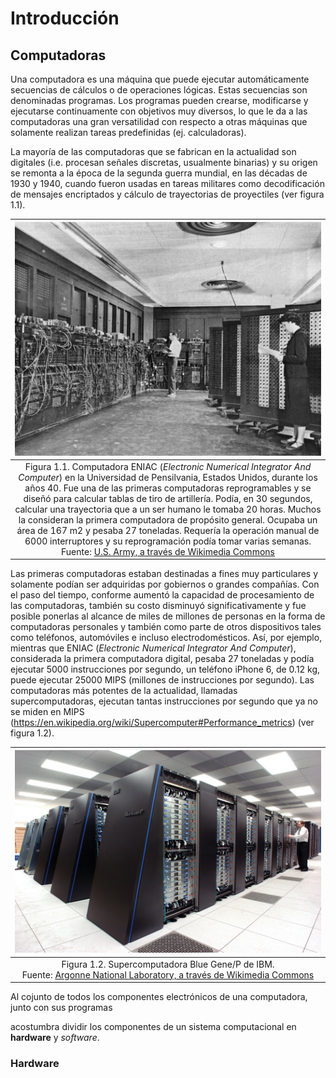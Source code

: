 # Introducción

## Computadoras
Una computadora es una máquina que puede ejecutar automáticamente secuencias de cálculos o de operaciones lógicas. Estas secuencias son denominadas programas. Los programas pueden crearse, modificarse y ejecutarse continuamente con objetivos muy diversos, lo que le da a las computadoras una gran versatilidad con respecto a otras máquinas que solamente realizan tareas predefinidas (ej. calculadoras).

La mayoría de las computadoras que se fabrican en la actualidad son digitales (i.e. procesan señales discretas, usualmente binarias) y su origen se remonta a la época de la segunda guerra mundial, en las décadas de 1930 y 1940, cuando fueron usadas en tareas militares como decodificación de mensajes encriptados y cálculo de trayectorias de proyectiles (ver figura 1.1).

| ![](img/Eniac.jpg) |
|:---:|
| Figura 1.1. Computadora ENIAC (_Electronic Numerical Integrator And Computer_) en la Universidad de Pensilvania, Estados Unidos, durante los años 40. Fue una de las primeras computadoras reprogramables y se diseñó para calcular tablas de tiro de artillería. Podía, en 30 segundos, calcular una trayectoria que a un ser humano le tomaba 20 horas. Muchos la consideran la primera computadora de propósito general. Ocupaba un área de 167 m2 y pesaba 27 toneladas. Requería la operación manual de 6000 interruptores y su reprogramación podía tomar varias semanas. <br>Fuente: [U.S. Army, a través de Wikimedia Commons](https://commons.wikimedia.org/wiki/File:Eniac.jpg)|

Las primeras computadoras estaban destinadas a fines muy particulares y solamente podían ser adquiridas por gobiernos o grandes compañías. Con el paso del tiempo, conforme aumentó la capacidad de procesamiento de las computadoras, también su costo disminuyó significativamente y fue posible ponerlas al alcance de miles de millones de personas en la forma de computadoras personales y también como parte de otros dispositivos tales como teléfonos, automóviles e incluso electrodomésticos. Así, por ejemplo, mientras que ENIAC (_Electronic Numerical Integrator And Computer_), considerada la primera computadora digital, pesaba 27 toneladas y podía ejecutar 5000 instrucciones por segundo, un teléfono iPhone 6, de 0.12 kg, puede ejecutar 25000 MIPS (millones de instrucciones por segundo). Las computadoras más potentes de la actualidad, llamadas supercomputadoras, ejecutan tantas instrucciones por segundo que ya no se miden en MIPS (https://en.wikipedia.org/wiki/Supercomputer#Performance_metrics) (ver figura 1.2).

| ![](img/IBM_Blue_Gene_P_supercomputer.jpg) |
|:---:|
| Figura 1.2. Supercomputadora Blue Gene/P de IBM. <br>Fuente: [Argonne National Laboratory, a través de Wikimedia Commons](https://commons.wikimedia.org/wiki/File:IBM_Blue_Gene_P_supercomputer.jpg)|

Al cojunto de todos los componentes electrónicos de una computadora, junto con sus programas 

acostumbra dividir los componentes de un sistema computacional en __hardware__ y _software_.

### Hardware
